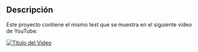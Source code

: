 ## Descripción
Este proyecto contiene el mismo test que se muestra en el siguiente video de YouTube:

[![Título del Video](https://img.youtube.com/vi/MmfoLqiu1A0/0.jpg)](https://www.youtube.com/watch?v=MmfoLqiu1A0)
